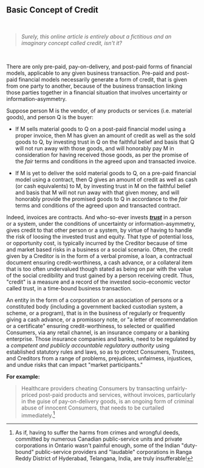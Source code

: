 ## Basic Concept of Credit 

<br>  

>*Surely, this online article is entirely about a fictitious and an imaginary concept called credit, isn't it?*  

<br>  

There are only pre-paid, pay-on-delivery, and post-paid forms of financial models, applicable to any given business transaction. Pre-paid and post-paid financial models necessarily generate a form of credit, that is given from one party to another, because of the business transaction linking those parties together in a financial situation that involves uncertainty or information-asymmetry. 

Suppose person M is the vendor, of any products or services (i.e. material goods), and person Q is the buyer:

- If M sells material goods to Q on a post-paid financial model using a proper invoice, then M has given an amount of credit as well as the sold goods to Q, by investing trust in Q on the faithful belief and basis that Q will not run away with those goods, and will honorably pay M in consideration for having received those goods, as per the promise of the *fair* terms and conditions in the agreed upon and transacted invoice. 

- If M is yet to deliver the sold material goods to Q, on a pre-paid financial model using a contract, then Q gives an amount of credit as well as cash (or cash equivalents) to M, by investing trust in M on the faithful belief and basis that M will not run away with that given money, and will honorably provide the promised goods to Q in accordance to the *fair* terms and conditions of the agreed upon and transacted contract. 

Indeed, invoices are contracts. And who-so-ever invests ***[trust](https://github.com/callthis/status-quo/blob/main/docs/01-02-03.md#123-trust-and-reliance)*** in a person or a system, under the conditions of uncertainty or information-asymmetry, gives credit to that other person or a system, by virtue of having to handle the risk of loosing the invested trust and equity. That type of potential loss, or opportunity cost, is typically incurred by the Creditor because of time and market based risks in a business or a social scenario. Often, the credit given by a Creditor is in the form of a verbal promise, a loan, a contractual document ensuring credit-worthiness, a cash advance, or a collateral item that is too often undervalued though stated as being on par with the value of the social credibility and trust gained by a person receiving credit. Thus, "credit" is a measure and a record of the invested socio-economic vector called trust, in a time-bound business transaction.  

An entity in the form of a corporation or an association of persons or a constituted body (including a government backed custodian system, a scheme, or a program), that is in the business of regularly or frequently giving a cash advance, or a promissory note, or "a letter of recommendation or a certificate" ensuring credit-worthiness, to selected or qualified Consumers, via any retail channel, is an insurance company or a banking enterprise. Those insurance companies and banks, need to be regulated by a *competent and publicly accountable regulatory authority* using established statutory rules and laws, so as to protect Consumers, Trustees, and Creditors from a range of problems, prejudices, unfairness, injustices, and undue risks that can impact "market participants."  

**For example:**  

>Healthcare providers cheating Consumers by transacting unfairly-priced post-paid products and services, without invoices, particularly in the guise of pay-on-delivery goods, is an ongoing form of criminal abuse of innocent Consumers, that needs to be curtailed immediately.[^1] 

[^1]: As if, having to suffer the harms from crimes and wrongful deeds, committed by numerous Canadian public-service units and private corporations in Ontario wasn't painful enough, some of the Indian "duty-bound" public-service providers and "laudable" corporations in Ranga Reddy District of Hyderabad, Telangana, India, are truly insufferable! 